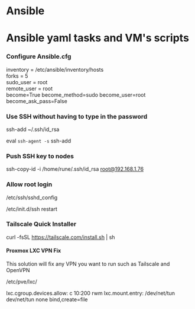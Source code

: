 # Ansible

<h1> Ansible yaml tasks and VM's scripts </h1>

<h3> Configure Ansible.cfg </h3>

<p>
inventory	= /etc/ansible/inventory/hosts
<br />
forks		= 5
<br />
sudo_user	= root
<br />
remote_user = root
<br />
become=True
become_method=sudo
become_user=root
become_ask_pass=False
</p>

<h3> Use SSH without having to type in the password </h3>

ssh-add ~/.ssh/id_rsa

eval `ssh-agent -s`
ssh-add


<h3> Push SSH key to nodes </h3>

ssh-copy-id -i /home/rune/.ssh/id_rsa root@192.168.1.76

<h3> Allow root login </h3>

/etc/ssh/sshd_config

/etc/init.d/ssh restart

<h3> Tailscale Quick Installer </h3>

curl -fsSL https://tailscale.com/install.sh | sh

<h4> Proxmox LXC VPN Fix </h4>
This solution will fix any VPN you want to run such as Tailscale and OpenVPN

/etc/pve/lxc/

lxc.cgroup.devices.allow: c 10:200 rwm
lxc.mount.entry: /dev/net/tun dev/net/tun none bind,create=file